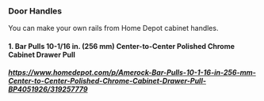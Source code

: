 ### Door Handles

You can make your own rails from Home Depot cabinet handles.

#### 1. Bar Pulls 10-1/16 in. (256 mm) Center-to-Center Polished Chrome Cabinet Drawer Pull
##### https://www.homedepot.com/p/Amerock-Bar-Pulls-10-1-16-in-256-mm-Center-to-Center-Polished-Chrome-Cabinet-Drawer-Pull-BP4051926/319257779
